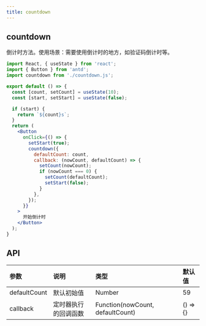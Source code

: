 ```yaml
---
title: countdown
---
```


## countdown

倒计时方法。使用场景：需要使用倒计时的地方，如验证码倒计时等。

```jsx
import React, { useState } from 'react';
import { Button } from 'antd';
import countdown from './countdown.js';

export default () => {
  const [count, setCount] = useState(10);
  const [start, setStart] = useState(false);

  if (start) {
    return `${count}s`;
  }
  return (
    <Button
      onClick={() => {
        setStart(true);
        countdown({
          defaultCount: count,
          callback: (nowCount, defaultCount) => {
            setCount(nowCount);
            if (nowCount === 0) {
              setCount(defaultCount);
              setStart(false);
            }
          },
        });
      }}
    >
      开始倒计时
    </Button>
  );
}
```

## API

|参数|说明|类型|默认值|
|:--|:--|:--|:--|
|defaultCount|默认初始值|Number|59|
|callback|定时器执行的回调函数|Function(nowCount, defaultCount)|() => {}|
